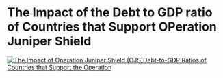 # The Impact of the Debt to GDP ratio of Countries that Support OPeration Juniper Shield

<div class='tableauPlaceholder' id='viz1699892188614' style='position: relative'><noscript><a href='#'><img alt='The Impact of  Operation Juniper Shield  (OJS)Debt-to-GDP Ratios of Countries that Support the Operation ' src='https:&#47;&#47;public.tableau.com&#47;static&#47;images&#47;Th&#47;TheimpactofOJS&#47;Sheet1&#47;1_rss.png' style='border: none' /></a></noscript><object class='tableauViz'
style='display:none;'><param name='host_url'
value='https%3A%2F%2Fpublic.tableau.com%2F' /> <param name='embed_code_version' value='3' /> <param name='site_root' value='' /><param name='name' value='TheimpactofOJS&#47;Sheet1' /><param name='tabs' value='no' /><param name='toolbar' value='yes' /><param name='static_image' value='https:&#47;&#47;public.tableau.com&#47;static&#47;images&#47;Th&#47;TheimpactofOJS&#47;Sheet1&#47;1.png' /> <param name='animate_transition' value='yes' /><param name='display_static_image' value='yes' /><param name='display_spinner' value='yes' /><param name='display_overlay' value='yes' /><param name='display_count' value='yes' /><param name='language' value='en-US' /><param name='filter' value='publish=yes' /></object></div>
<script type='text/javascript'>
var divElement = document.getElementById('viz1699892188614');
var vizElement = divElement.getElementsByTagName('object')[0];
vizElement.style.width='100%';vizElement.style.height=(divElement.offsetWidth*0.75)+'px';
var scriptElement = document.createElement('script');
scriptElement.src = 'https://public.tableau.com/javascripts/api/viz_v1.js';
vizElement.parentNode.insertBefore(scriptElement, vizElement);
</script>
